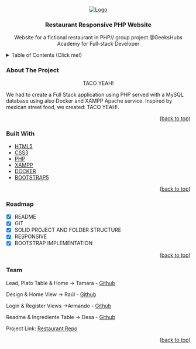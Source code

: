 <div id="top"></div>
<!-- PROJECT LOGO -->
<br />
<div align="center">
  <a href="">
    <img src="https://imgur.com/LYYPP4m.png" alt="Logo">
  </a>

  <h3 align="center">Restaurant Responsive PHP Website</h3>

  <p align="center">
    Website for a fictional restaurant in PHP// group project @GeeksHubs Academy for Full-stack Developer
  </p>
</div>
<!-- TABLE OF CONTENTS -->
<details>
  <summary>Table of Contents (Click me!)</summary>
  <ol>
    <li>
      <a href="#about">About The Project</a>
      <ul>
        <li><a href="#built-with">Built With</a></li>
      </ul>
    </li>
    <li><a href="#roadmap">Roadmap</a></li>
    <li><a href="#contact">The Team</a></li>
  </ol>
</details>


<div id="about"></div>

<!-- ABOUT THE PROJECT -->
### About The Project

<p align="center">TACO YEAH!</p>

We had to create a Full Stack application using PHP served with a MySQL database using also Docker and XAMPP Apache service.
Inspired by mexican street food, we created: TACO YEAH!.

<p align="right">(<a href="#top">back to top</a>)</p>


<div id="built-with"></div>

<!-- BUILT WITH  -->
### Built With

* [HTML5](https://html.spec.whatwg.org/multipage/)
* [CSS3](https://www.w3.org/Style/CSS/)
* [PHP](https://www.php.net/)
* [XAMPP](https://www.apachefriends.org/es/index.html)
* [DOCKER](https://www.docker.com/)
* [BOOTSTRAP5](https://getbootstrap.com/)

<p align="right">(<a href="#top">back to top</a>)</p>


<div id="roadmap"></div>

<!-- ROADMAP -->
### Roadmap

- [X] README
- [X] GIT
- [X] SOLID PROJECT AND FOLDER STRUCTURE 
- [X] RESPONSIVE
- [X] BOOTSTRAP IMPLEMENTATION

<p align="right">(<a href="#top">back to top</a>)</p>


<div id="contact"></div>

<!-- CONTACT -->
### Team

Lead, Plato Table & Home -> Tamara - [Github](https://github.com/tamara96mc)

Design & Home View -> Raúl - [Github](https://github.com/farraul)

Login & Register Views ->Armando - [Github](https://github.com/aramossanchez)

Readme & Ingrediente Table  -> Desa - [Github](https://github.com/NeonFixr) 

Project Link: [Restaurant Repo](https://php-restaurante-geekshubs.herokuapp.com/pages/Login/Login.php)


<p align="right">(<a href="#top">back to top</a>)</p>
